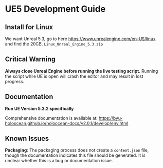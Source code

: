 # UE5 Development Guide

## Install for Linux
We want Unreal 5.3, go to here https://www.unrealengine.com/en-US/linux and find the 20GB, ```Linux_Unreal_Engine_5.3.zip```

## Critical Warning

**Always close Unreal Engine before running the live testing script.** Running the script while UE is open will crash the editor and may result in lost progress.

## Documentation
**Run UE Version 5.3.2 specifically**

Comprehensive documentation is available at:
https://byu-holoocean.github.io/holoocean-docs/v2.0.1/develop/env.html

## Known Issues

**Packaging**: The packaging process does not create a `content.json` file, though the documentation indicates this file should be generated. It is unclear whether this is a bug or documentation issue.
